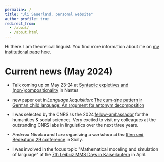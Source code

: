 ```yaml
---
permalink: /
title: "Uli Sauerland, personal website"
author_profile: true
redirect_from: 
  - /about/
  - /about.html
---
```


Hi there.  I am theoretical linguist.  You find more information about me on [my institutional page](https://www.leibniz-zas.de/en/people/details/sauerland-uli/uli-sauerland) here.


# Current news (May 2024)

- Talk coming up on May 23-24 at [Syntactic expletives and (non-)compositionality](https://lling.univ-nantes.fr/fr/agenda-lling/syntactic-expletives-and-non-compositionality) in Nantes

- new paper out in *Language Acquisition*: [The cum-sine pattern in German child language: An argument for antonym decomposition](https://doi.org/10.1080/10489223.2024.2332452)

- I was selected by the CNRS as the 2024 [fellow-ambassador](https://www.cnrs.fr/en/update/cnrs-fellow-ambassadors-second-class-revealed) for the humanities & social sciences.  Very excited to visit my colleagues at the outstanding CNRS labs in linguistics over the next three years.

- Andreea Nicolae and I are organizing a workshop at the [Sinn und Bedeutung 29 conference](https://sub29.unime.it) in Sicily.

- I was involved in the focus topic "Mathematical modeling and simulation of language" at the [7th
  Leibniz MMS Days in Kaiserlautern](www.wias-berlin.de/workshops/MMSDays24/MMS_of_language.jsp) in April.
